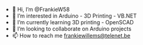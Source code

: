 - 👋 Hi, I’m @FrankieW58
- 👀 I’m interested in Arduino - 3D Printing - VB.NET
- 🌱 I’m currently learning 3D printing - OpenSCAD
- 💞️ I’m looking to collaborate on Arduino projects
- 📫 How to reach me frankiewillems@telenet.be

<!---
FrankieW58/FrankieW58 is a ✨ special ✨ repository because its `README.md` (this file) appears on your GitHub profile.
You can click the Preview link to take a look at your changes.
--->
